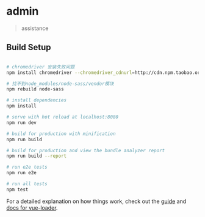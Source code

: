 # admin

> assistance

## Build Setup

``` bash

# chromedriver 安装失败问题
npm install chromedriver --chromedriver_cdnurl=http://cdn.npm.taobao.org/dist/chromedriver

# 找不到node_modules/node-sass/vendor模块
npm rebuild node-sass

# install dependencies
npm install

# serve with hot reload at localhost:8080
npm run dev

# build for production with minification
npm run build

# build for production and view the bundle analyzer report
npm run build --report

# run e2e tests
npm run e2e

# run all tests
npm test
```

For a detailed explanation on how things work, check out the [guide](http://vuejs-templates.github.io/webpack/) and [docs for vue-loader](http://vuejs.github.io/vue-loader).
